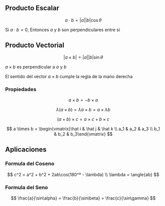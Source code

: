 ## Producto Escalar

$$
a \cdot b = |a||b| \cos \theta
$$

Si $a \cdot b = 0$, Entonces $a$ y $b$ son perpendiculares entre si

## Producto Vectorial

$$
|a\times b| = |a||b|\sin\theta
$$

$a \times b$ es perpendicular a $a$ y $b$

El sentido del vector $a \times b$ cumple la regla de la mano derecha

### Propiedades

$$
a \times b = -b \times a
$$

$$
\lambda(a \times b) =\lambda a \times b = a \times \lambda b
$$

$$
(a + b)\times c = a \times c + b \times c
$$

$$
a \times b = \begin{vmatrix}\hat i & \hat j & \hat k \\ a_1 & a_2 & a_3 \\ b_1 & b_2 & b_3\end{vmatrix}
$$

## Aplicaciones

### Formula del Coseno

$$
c^2 = a^2 + b^2 + 2ab\cos(180^º - \lambda) \\ \lambda = \angle{ab}
$$

### Formula del Seno

$$
\frac{a}{\sin\alpha} = \frac{b}{\sin\beta} = \frac{c}{\sin\gamma}
$$
